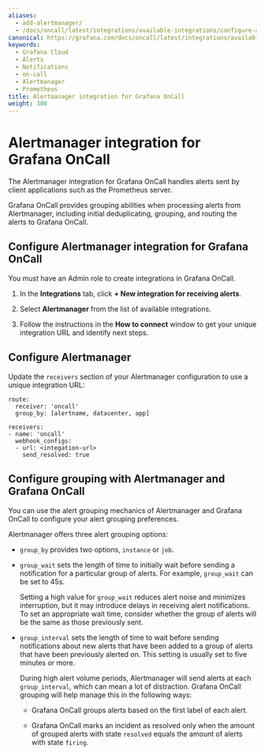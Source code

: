 ```yaml
---
aliases:
  - add-alertmanager/
  - /docs/oncall/latest/integrations/available-integrations/configure-alertmanager/
canonical: https://grafana.com/docs/oncall/latest/integrations/available-integrations/configure-alertmanager/
keywords:
  - Grafana Cloud
  - Alerts
  - Notifications
  - on-call
  - Alertmanager
  - Prometheus
title: Alertmanager integration for Grafana OnCall
weight: 300
---
```


# Alertmanager integration for Grafana OnCall

The Alertmanager integration for Grafana OnCall handles alerts sent by client applications such as the Prometheus server.

Grafana OnCall provides<!--[grouping](#alertmanager-grouping-amp-oncall-grouping)--> grouping abilities when processing alerts from Alertmanager, including initial deduplicating, grouping, and routing the alerts to Grafana OnCall.

## Configure Alertmanager integration for Grafana OnCall

You must have an Admin role to create integrations in Grafana OnCall.

1. In the **Integrations** tab, click **+ New integration for receiving alerts**.

2. Select **Alertmanager** from the list of available integrations.

3. Follow the instructions in the **How to connect** window to get your unique integration URL and identify next steps.

<!--![123](../_images/connect-new-monitoring.png)-->

## Configure Alertmanager

Update the `receivers` section of your Alertmanager configuration to use a unique integration URL:

```
route:
  receiver: 'oncall'
  group_by: [alertname, datacenter, app]

receivers:
- name: 'oncall'
  webhook_configs:
  - url: <integation-url>
    send_resolved: true
```

## Configure grouping with Alertmanager and Grafana OnCall

You can use the alert grouping mechanics of Alertmanager and Grafana OnCall to configure your alert grouping preferences.

Alertmanager offers three alert grouping options:

- `group_by` provides two options, `instance` or `job`.
- `group_wait` sets the length of time to initially wait before sending a notification for a particular group of alerts. For example, `group_wait` can be set to 45s.

  Setting a high value for `group_wait` reduces alert noise and minimizes interruption, but it may introduce delays in receiving alert notifications. To set an appropriate wait time, consider whether the group of alerts will be the same as those previously sent.

- `group_interval` sets the length of time to wait before sending notifications about new alerts that have been added to a group of alerts that have been previously alerted on. This setting is usually set to five minutes or more.

  During high alert volume periods, Alertmanager will send alerts at each `group_interval`, which can mean a lot of distraction. Grafana OnCall grouping will help manage this in the following ways:

  - Grafana OnCall groups alerts based on the first label of each alert.

  - Grafana OnCall marks an incident as resolved only when the amount of grouped alerts with state `resolved` equals the amount of alerts with state `firing`.
